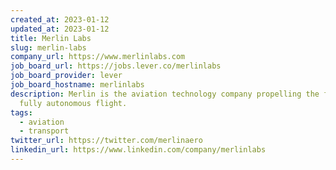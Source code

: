 ```yaml
---
created_at: 2023-01-12
updated_at: 2023-01-12
title: Merlin Labs
slug: merlin-labs
company_url: https://www.merlinlabs.com
job_board_url: https://jobs.lever.co/merlinlabs
job_board_provider: lever
job_board_hostname: merlinlabs
description: Merlin is the aviation technology company propelling the future of
  fully autonomous flight.
tags:
  - aviation
  - transport
twitter_url: https://twitter.com/merlinaero
linkedin_url: https://www.linkedin.com/company/merlinlabs
---
```

